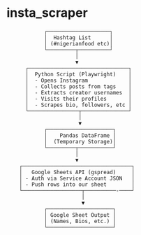# insta_scraper

                ┌────────────────────┐
                │  Hashtag List      │
                │ (#nigerianfood etc)│
                └─────────┬──────────┘
                          │
                          ▼
          ┌────────────────────────────────┐
          │  Python Script (Playwright)    │
          │  - Opens Instagram             │
          │  - Collects posts from tags    │
          │  - Extracts creator usernames  │
          │  - Visits their profiles       │
          │  - Scrapes bio, followers, etc │
          └────────────────┬───────────────┘
                           │
                           ▼
                ┌─────────────────────┐
                │    Pandas DataFrame │
                │  (Temporary Storage)│
                └─────────┬───────────┘
                          │
                          ▼
        ┌───────────────────────────────────┐
        │   Google Sheets API (gspread)     │
        │ - Auth via Service Account JSON   │
        │ - Push rows into our sheet        │
        └───────────────────┬──────────-────┘
                            │
                            ▼
                ┌─────────────────────┐
                │ Google Sheet Output │
                │ (Names, Bios, etc.) │
                └─────────────────────┘

